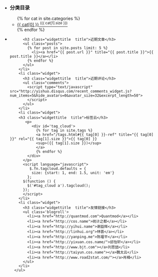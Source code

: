 <aside>
      <ul id="side" class="clear">
        <li class="widget">
          <h3 class="widgettitle title">分类目录</h3>
          <ul class="categories">
              {% for cat in site.categories %}
                <li><a href="/categories.html#{{ cat[0] }}-ref" title="{{ cat[0] }}" rel="{{ cat[1].size }}">{{ cat[0] }} <sup>({{ cat[1].size }})</sup></a></li>
              {% endfor %}
          </ul>
        </li>
        <li class="widget">
          
          <h3 class="widgettitle  title">近期文章</h3>
          <ul class="posts">
            {% for post in site.posts limit: 5 %}
              <li><a href="{{ post.url }}" title="{{ post.title }}">{{ post.title }}</a></li>
            {% endfor %}
          </ul>
        </li>
        <li class="widget">
          <h3 class="widgettitle  title">近期评论</h3>
          <ul class="comments">
            <script type="text/javascript" src="http://yishuo.disqus.com/recent_comments_widget.js?num_items=5&hide_avatars=0&avatar_size=32&excerpt_length=50">
            </script>
          </ul>
        </li>
        <li class="widget">
		<h3 class="widgettitle  title">标签云</h3>
           <p>
              <div id='tag_cloud'>
                {% for tag in site.tags %}
                <a href="/tags.html#{{ tag[0] }}-ref" title="{{ tag[0] }}" rel="{{ tag[1].size }}">{{ tag[0] }} 
                <sup>({{ tag[1].size }})</sup>
                </a>
                {% endfor %}
            </div>
          </p>
          <script language="javascript">
             $.fn.tagcloud.defaults = {
              size: {start: 1, end: 1.5, unit: 'em'}
            };
          $(function () {
            $('#tag_cloud a').tagcloud();
          });
          </script>
        </li>
        <li class="widget">
          <h3 class="widgettitle  title">友情链接</h3>
          <ul class='blogroll'>
		    <li><a href="http://quantmod.com">Quantmod</a></li>
            <li><a href="http://cos.name">统计之都</a></li>
            <li><a href="http://yihui.name">谢益辉</a></li>
			<li><a href="http://linhui.org">林荟</a></li>
			<li><a href="http://yanping.me">陈堰平</a></li>
			<li><a href="http://yixuan.cos.name/">邱怡轩</a></li>
			<li><a href="http://www.bjt.com"></a>刘思喆</li>
			<li><a href="http://taiyun.cos.name"></a>魏太云</li>
			<li><a href="http://www.road2stat.com/"></a>肖楠</li>
          </ul>
        </li>
      </ul>
</aside>